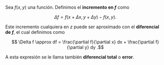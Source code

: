 Sea $f(x,y)$ una función. Definimos el **incremento en $f$** como

$$
\Delta f = f(x + \Delta x, \, y + \Delta y) - f(x, \, y)
.$$

Este incremento cualquiera en $z$ puede ser aproximado con el **diferencial de $f$**, el cual definimos como

$$
\Delta f \approx df = \frac{\partial f}{\partial x} dx + \frac{\partial f}{\partial y} dy
.$$

A esta expresión se le llama también **diferencial total** o **error**.
